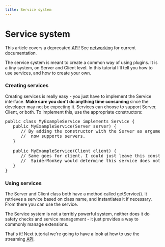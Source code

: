 ```yaml
---
title: Service system
---
```

<h1 class="sectionedit1" id="service_system">Service system</h1>
<div class="level1">

<p>
</p><p></p><div class="notewarning">This article covers a deprecated <abbr title="Application Programming Interface">API</abbr>! See <a href="/jme3/advanced/networking.html" class="wikilink1" title="jme3:advanced:networking">networking</a> for current documentation.
</div>


<p>
The service system is meant to create a common way of using plugins. It is a tiny system, on Server and Client level. In this tutorial I'll tell you how to use services, and how to create your own.
</p>

</div>
<!-- EDIT1 SECTION "Service system" [1-347] -->
<h3 class="sectionedit2" id="creating_services">Creating services</h3>
<div class="level3">

<p>
Creating services is really easy - you just have to implement the Service interface. <strong>Make sure you don't do anything time consuming</strong> since the developer may not be expecting it. Services can choose to support Server, Client, or both. To implement this, use the appropriate constructors:
</p>
<pre class="code java"><span class="kw1">public</span> <span class="kw1">class</span> MyExampleService <span class="kw1">implements</span> Service <span class="br0">{</span>
   <span class="kw1">public</span> MyExampleService<span class="br0">(</span>Server server<span class="br0">)</span> <span class="br0">{</span>
      <span class="co1">// By adding the constructor with the Server as argument, this service</span>
      <span class="co1">//  now supports servers.</span>
   <span class="br0">}</span>
 
   <span class="kw1">public</span> MyExampleService<span class="br0">(</span>Client client<span class="br0">)</span> <span class="br0">{</span>
      <span class="co1">// Same goes for client. I could just leave this constructor out, and</span>
      <span class="co1">//  SpiderMonkey would determine this service does not support client mode.</span>
   <span class="br0">}</span>
<span class="br0">}</span></pre>

</div>
<!-- EDIT2 SECTION "Creating services" [348-1103] -->
<h3 class="sectionedit3" id="using_services">Using services</h3>
<div class="level3">

<p>
The Server and Client class both have a method called getService(). It retrieves a service based on class name, and instantiates it if necessary. From there you can use the service.
</p>

<p>
The Service system is not a terribly powerful system, neither does it do safety checks and service management - it just provides a way to commonly manage extensions.
</p>

<p>
That's it! Next tutorial we're going to have a look at how to use the streaming <abbr title="Application Programming Interface">API</abbr>.
</p>

</div>
<!-- EDIT3 SECTION "Using services" [1104-] -->
